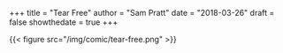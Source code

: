 +++
title = "Tear Free"
author = "Sam Pratt"
date = "2018-03-26"
draft = false
showthedate = true
+++

{{< figure src="/img/comic/tear-free.png" >}}
